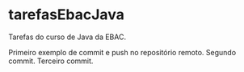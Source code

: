 # tarefasEbacJava

Tarefas do curso de Java da EBAC.

Primeiro exemplo de commit e push no repositório remoto.
Segundo commit.
Terceiro commit.
